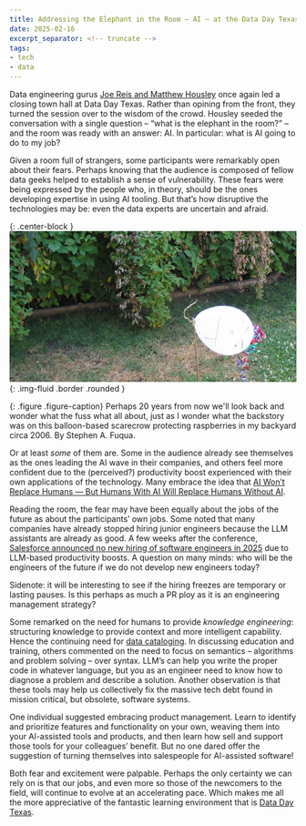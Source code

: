 ```yaml
---
title: Addressing the Elephant in the Room – AI – at the Data Day Texas 2025 Town Hall
date: 2025-02-16
excerpt_separator: <!-- truncate -->
tags:
- tech
- data
---
```


Data engineering gurus [Joe Reis and Matthew
Housley](https://www.ternarydata.com/about-us) once again led a closing town
hall at Data Day Texas. Rather than opining from the front, they turned
the session over to the wisdom of the crowd. Housley seeded the conversation with a
single question – “what is the elephant in the room?” – and the room was ready
with an answer: AI. In particular: what is AI going to do to my job?

Given a room full of strangers, some participants were remarkably open about
their fears. Perhaps knowing that the audience is composed of fellow data geeks
helped to establish a sense of vulnerability. These fears were being expressed
by the people who, in theory, should be the ones developing expertise in using
AI tooling. But that’s how disruptive the technologies may be: even the data
experts are uncertain and afraid.

{: .center-block }
![Balloon scarecrow](/images/balloon_scarecrow.jpg){: .img-fluid .border .rounded }

{: .figure .figure-caption}
Perhaps 20 years from now we'll look back and wonder
what the fuss what all about, just as I wonder what the backstory was on this
balloon-based scarecrow protecting raspberries in my backyard circa 2006. By
Stephen A. Fuqua.

<!-- truncate -->

Or at least _some_ of them are. Some in the audience already see themselves as
the ones leading the AI wave in their companies, and others feel more confident
due to the (perceived?) productivity boost experienced with their own
applications of the technology. Many embrace the idea that [AI Won’t Replace
Humans — But Humans With AI Will Replace Humans Without
AI](https://hbr.org/2023/08/ai-wont-replace-humans-but-humans-with-ai-will-replace-humans-without-ai).

Reading the room, the fear may have been equally about the jobs of the future as
about the participants’ own jobs. Some noted that many companies have already
stopped hiring junior engineers because the LLM assistants are already as good.
A few weeks after the conference, [Salesforce announced no new hiring of
software engineers in
2025](https://www.salesforceben.com/salesforce-will-hire-no-more-software-engineers-in-2025-says-marc-benioff/)
due to LLM-based productivity boosts. A question on many minds: who will be the
engineers of the future if we do not develop new engineers today?

Sidenote: it will be interesting to see if the hiring freezes are temporary or
lasting pauses. Is this perhaps as much a PR ploy as it is an engineering
management strategy?

Some remarked on the need for humans to provide _knowledge engineering_:
structuring knowledge to provide context and more intelligent capability. Hence
the continuing need for [data
cataloging](../2025-02-03-data-cataloging-at-ddtx2025.md). In discussing
education and training, others commented on the need to focus on semantics –
algorithms and problem solving – over syntax. LLM’s can help you write the
proper code in whatever language, but you as an engineer need to know how to
diagnose a problem and describe a solution. Another observation is that these
tools may help us collectively fix the massive tech debt found in mission
critical, but obsolete, software systems.

One individual suggested embracing product management.
Learn to identify and prioritize features and functionality on your own, weaving
them into your AI-assisted tools and products, and then learn how sell and
support those tools for your colleagues’ benefit. But no one dared offer the
suggestion of turning themselves into salespeople for AI-assisted software!

Both fear and excitement were palpable. Perhaps the only certainty we can rely
on is that our jobs, and even more so those of the newcomers to the field, will
continue to evolve at an accelerating pace. Which makes me all the more appreciative of
the fantastic learning environment that is [Data Day Texas](https://datadaytexas.com/).
